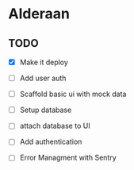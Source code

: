 # Alderaan

## TODO

- [x] Make it deploy
- [ ] Add user auth
- [ ] Scaffold basic ui with mock data
- [ ] Setup database
- [ ] attach database to UI
- [ ] Add authentication
- [ ] Error Managment with Sentry

